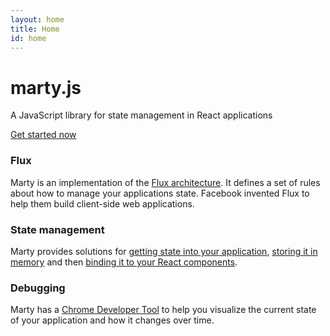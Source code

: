 ```yaml
---
layout: home
title: Home
id: home
---
```

<div class="bs-docs-masthead" id="content" role="main">
  <div class="container">
    <h1>marty.js</h1>
    <p class="lead">
      A JavaScript library for state management in React applications
    </p>
    <p class="lead">
      <a href="/guides/getting-started" class="btn btn-outline-inverse btn-lg">Get started now</a>
    </p>
  </div>
</div>
<div class="container bs-docs-marketing">
  <div class="row">
    <div class="col-sm-4">
      <h3>Flux</h3>
      <p>
        Marty is an implementation of the <a href="http://facebook.github.io/flux/docs/overview.html">Flux architecture</a>. It defines a set of rules about how to manage your applications state. Facebook invented Flux to help them build client-side web applications.
      </p>
    </div>
    <div class="col-sm-4">
      <h3>State management</h3>
      <p>
        Marty provides solutions for <a href="/guides/state-sources/index.html">getting state into your application</a>, <a href="/guides/stores/index.html">storing it in memory</a> and then <a href="/guides/state-mixin/index.html">binding it to your React components</a>.
      </p>
    </div>
    <div class="col-sm-4">
      <h3>Debugging</h3>
      <p>
        Marty has a <a href="/devtools/">Chrome Developer Tool</a> to help you visualize the current state of your application and how it changes over time.
      </p>
    </div>
  </div>
</div>
